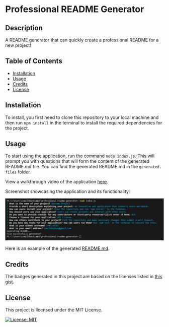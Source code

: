 # Professional README Generator

## Description
A README generator that can quickly create a professional README for a new project!

## Table of Contents
- [Installation](#installation)
- [Usage](#usage)
- [Credits](#credits)
- [License](#license)

## Installation

To install, you first need to clone this repository to your local machine and then run `npm install` in the terminal to install the required dependencies for the project.

## Usage

To start using the application, run the command `node index.js`. This will prompt you with questions that will form the content of the generated README.md file. You can find the generated README.md in the `generated-files` folder.

View a walkthrough video of the application [here](/).

Screenshot showcasing the application and its functionality:

![Application Screenshot](./assets/images/screenshot.png)

Here is an example of the generated [README.md](/generated-files/README.md).

## Credits

The badges generated in this project are based on the licenses listed in [this gist](https://gist.github.com/lukas-h/2a5d00690736b4c3a7ba).

## License

This project is licensed under the MIT License.

[![License: MIT](https://img.shields.io/badge/License-MIT-yellow.svg)](https://opensource.org/licenses/MIT)

